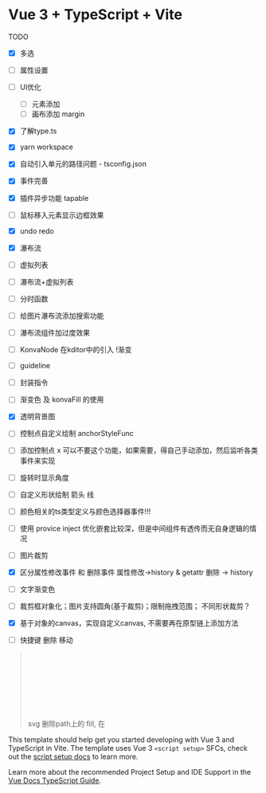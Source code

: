 # Vue 3 + TypeScript + Vite

TODO
- [x] 多选
- [ ] 属性设置
- [ ] UI优化
    - [ ] 元素添加
    - [ ] 画布添加 margin
- [x] 了解type.ts
- [x] yarn workspace
- [x] 自动引入单元的路径问题 - tsconfig.json
- [x] 事件完善
- [x] 插件异步功能 tapable
- [ ] 鼠标移入元素显示边框效果
- [x] undo redo
- [x] 瀑布流
- [ ] 虚拟列表
- [ ] 瀑布流+虚拟列表
- [ ] 分时函数
- [ ] 给图片瀑布流添加搜索功能
- [ ] 瀑布流组件加过度效果
- [ ] KonvaNode 在kditor中的引入 !渐变
- [ ] guideline
- [ ] 封装指令
- [ ] 渐变色 及 konvaFill 的使用
- [x] 透明背景图
- [ ] 控制点自定义绘制 anchorStyleFunc
- [ ] 添加控制点 x 可以不要这个功能，如果需要，得自己手动添加，然后监听各类事件来实现
- [ ] 旋转时显示角度
- [ ] 自定义形状绘制 箭头 线
- [ ] 颜色相关的ts类型定义与颜色选择器事件!!!
- [ ] 使用 provice inject 优化嵌套比较深，但是中间组件有透传而无自身逻辑的情况
- [ ] 图片裁剪
- [x] 区分属性修改事件 和 删除事件   属性修改->history & getattr   删除 -> history
- [ ] 文字渐变色
- [ ] 裁剪框对象化；图片支持圆角(基于裁剪)；限制拖拽范围； 不同形状裁剪？
- [x] 基于对象的canvas，实现自定义canvas, 不需要再在原型链上添加方法
- [ ] 快捷键 删除 移动
  

> svg 删除path上的 fill, 在<svg> 上添加 fill=currentColor 来实现颜色同步； 删除width height, 实现大小由外部控制
> 为什么需要静默状态？
   删除 activeSelection(2个元素) 时，会触发2次object:removed, 业务上影响 history 的 step
裁剪实现方案
  A 1. group 包 image 实现自定义Image类，裁剪框绑定在group上，宽高，定位设置在group上
    1. 裁剪时创建一个独立裁剪框
    2. 如果要做蒙层并凸显当前裁剪区域的话，裁剪时在独立裁剪框下添加蒙层和一个随独立裁剪框缩放实时调整clippath的图片
    3. 独立裁剪框与实时调整clippath的图片可以合并为一个组件
    !! 与B相比，虽然裁剪框和宽高都设置在group上，但是有原图撑原始宽高
  B 1. 自己计算自身响应范围，包装为新类，不用group代理宽高
      分解任务：先找到计算active范围的方法
    1. 其他逻辑与group一致
    !! 需要根据裁剪框重新计算元素定位
    => 基本否定该方案
      裁剪框的定位依赖于图片的原始宽高
      图片的宽高在裁剪后会设置与裁剪框相同
      这2个条件互斥
> 放入pinia store 中的属性会被代理
  使用this=store.selected.canvas 作为 new ActiveSelection(objs, {canvs:使用this}) 时，由于this是代理，在 LayoutManager.layoutObject 中的对比中会出现不匹配（proxy(canvas)!==canvas）,因此修改属性尽量使用 editor.getSelectedObject()

This template should help get you started developing with Vue 3 and TypeScript in Vite. The template uses Vue 3 `<script setup>` SFCs, check out the [script setup docs](https://v3.vuejs.org/api/sfc-script-setup.html#sfc-script-setup) to learn more.

Learn more about the recommended Project Setup and IDE Support in the [Vue Docs TypeScript Guide](https://vuejs.org/guide/typescript/overview.html#project-setup).
